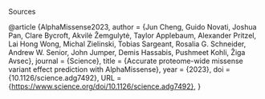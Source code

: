 Sources

@article {AlphaMissense2023,
  author       = {Jun Cheng, Guido Novati, Joshua Pan, Clare Bycroft, Akvilė Žemgulytė, Taylor Applebaum, Alexander Pritzel, Lai Hong Wong, Michal Zielinski, Tobias Sargeant, Rosalia G. Schneider, Andrew W. Senior, John Jumper, Demis Hassabis, Pushmeet Kohli, Žiga Avsec},
  journal      = {Science},
  title        = {Accurate proteome-wide missense variant effect prediction with AlphaMissense},
  year         = {2023},
  doi          = {10.1126/science.adg7492},
  URL          = {https://www.science.org/doi/10.1126/science.adg7492},
}
